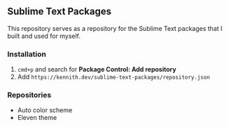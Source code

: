 ## Sublime Text Packages

This repository serves as a repository for the Sublime Text packages that I built and used for myself. 

### Installation

1. `cmd+p` and search for **Package Control:  Add repository**
2. Add `https://kennith.dev/sublime-text-packages/repository.json`

### Repositories

- Auto color scheme 
- Eleven theme